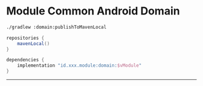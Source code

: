 # Module Common Android Domain

```bash
./gradlew :domain:publishToMavenLocal
```

```gradle
repositories {
    mavenLocal()
}

dependencies {
    implementation "id.xxx.module:domain:$vModule"
}
```
---